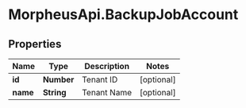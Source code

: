 # MorpheusApi.BackupJobAccount

## Properties

Name | Type | Description | Notes
------------ | ------------- | ------------- | -------------
**id** | **Number** | Tenant ID | [optional] 
**name** | **String** | Tenant Name | [optional] 


